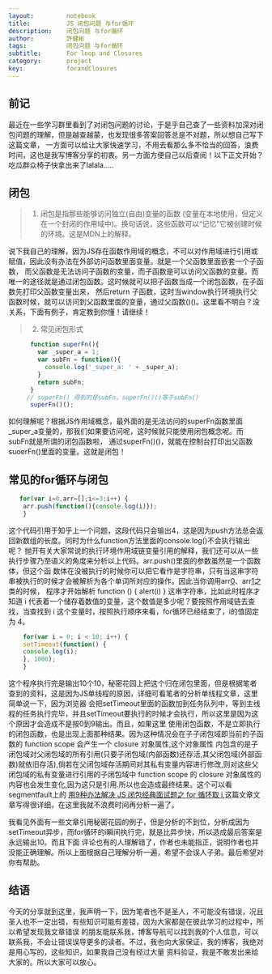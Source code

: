 ```yaml
---
layout:     	notebook
title:     	    JS 闭包问题 与for循环
description:    闭包问题 与for循环
author:     	許健彬
tags:      	    闭包问题 与for循环
subtitle:     	For loop and Closures
category:     	project
key:            forandClosures
---
```


## 前记

最近在一些学习群里看到了对闭包问题的讨论，于是乎自己查了一些资料加深对闭包问题的理解，但是越查越蒙，也发现很多答案回答总是不对题，所以想自己写下这篇文章，
一方面可以给让大家快速学习，不用去看那么多不恰当的回答，浪费时间，这也是我写博客分享的初衷。另一方面方便自己以后查阅！以下正文开始？吃瓜群众椅子快拿出来了lalala.....


## 闭包

> 1. 闭包是指那些能够访问独立(自由)变量的函数 (变量在本地使用，但定义在一个封闭的作用域中)。换句话说，这些函数可以“记忆”它被创建时候的环境。这是MDN上的解释。
   
  说下我自己的理解，因为JS存在函数作用域的概念，不可以对作用域进行引用或赋值，因此没有办法在外部访问函数里面变量。就是一个父函数里面嵌套一个子函数，
  而父函数是无法访问子函数的变量，而子函数是可以访问父函数的变量。而唯一的途径就是通过闭包函数。这时候就可以把子函数当成一个闭包函数，在子函数先打印父函数变量出来，
  然后return 子函数，这时当window执行环境执行父函数时候，就可以访问到父函数里面的变量，通过父函数()()。这里看不明白？没关系，下面有例子，肯定教到你懂！请继续！
 
> 2.  常见闭包形式
	  
```javascript	 
      function superFn(){
        var _super_a = 1;
        var subFn = function(){
          console.log('_super_a: ' + _super_a);
        }
        return subFn;
      }
     // superFn() 得到的是subFn，superFn()()等于subFn()
      superFn()();  
```
 
   如何理解呢？根据JS作用域概念，最外面的是无法访问的superFn函数里面_super_a变量的，那我们如果要访问呢，这时候就只能使用闭包概念呢。而subFn就是所谓的闭包函数啦，
   通过superFn()()，就能在控制台打印出父函数suoerFn()里面的变量。这就是闭包！
   
 
## 常见的for循环与闭包

```javascript
   for(var i=0,arr=[];i<=3;i++) {
    arr.push(function(){console.log(i)});
    } 	
```
 
 这个代码引用于知乎上一个问题，这段代码只会输出4，这是因为push方法总会返回新数组的长度。同时为什么function方法里面的console.log()不会执行输出呢？
  抛开有关大家常说的执行环境作用域链变量引用的解释，我们还可以从一些执行步骤乃至语义的角度来分析以上代码。arr.push()里面的参数虽然是一个函数体，但这个函
  数体在没被执行的时候你可以把它看作是字符串，只有当这串字符串被执行的时候才会被解析为各个单词所对应的操作。因此当你调用arr[0]()、arr[1]()之类的时候，
  程序才开始解析  function () { alert(i) }  这串字符串，比如此时程序才知道 i 代表着一个储存着数值的变量，这个数值是多少呢？要按照作用域链去查找，当查找到 i 这个变量时，按照执行顺序来看，for循环已经结束了，i的值固定为 4。
 
 
```javascript
    for(var i = 0; i < 10; i++) {
    setTimeout(function() {
    console.log(i);
    }, 1000);
    }
```

   这个程序执行完是输出10个10，秘密花园上把这个归在闭包里面，但是根据笔者查到的资料，这是因为JS单线程的原因，详细可看笔者的分析单线程文章，这里简单说一下，因为浏览器
   会把setTimeout里面的函数加到任务队列中，等到主线程的任务执行完毕，并且setTimeout要执行的时候才会执行，所以这里是因为这个原因才会造成不是按0到9输出。而且，如果这里
   使用闭包函数，不是立即执行的闭包函数，也是出现上面那种结果。因为这种情况会在子子闭包域即当前的子函数的 function scope 会产生一个 closure 对象属性,这个对象属性
   内包含的是子闭包域对父闭包域的所有引用(只要子闭包域(内部函数)还存活,其父闭包域(外部函数)就依旧存活),倘若在父闭包域存活期间对其私有变量内容进行修改,则对这些父
   闭包域的私有变量进行引用的子闭包域中 function scope 的 closure 对象属性的内容也会发生变化,因为这只是引用.所以也会造成最终结果。这个可以看segmentfault上的
   [用9种办法解决 JS 闭包经典面试题之 for 循环取 i](https://segmentfault.com/a/1190000003818163),这篇文章文章写得很详细，在这里我就不浪费时间再分析一遍了。

   我看见外面有一些文章引用秘密花园的例子，但是分析的不到位，分析成因为setTimeout异步，而for循环的i瞬间执行完，就是比异步快，所以造成最后答案是永远输出10。而且下面
   评论也有的人理解错了，作者也未能指正，说明作者也并没能正确理解。所以上面根据自己理解分析一遍，希望不会误人子弟。最后希望对你有帮助。
   

## 结语

  今天的分享就到这里，我声明一下，因为笔者也不是圣人，不可能没有错误，况且圣人也不一定出错，有些知识可能有差错，因为大家都是在彼此学习的过程中，所以希望发现我文章错误
  的朋友能联系我，博客导航可以找到我的个人信息，可以联系我，不会让错误误导更多的读者。不过，我也向大家保证，我的博客，我绝对是用心写的，这些知识，如果我自己没有经过大量
  资料验证，我是不敢发出来给大家的。所以大家可以放心。
   
   
   
   
   
   
   
   
   
   
   
   
   
   
   
   